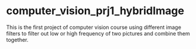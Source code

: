 # computer_vision_prj1_hybridImage
This is the first project of computer vision course using different image filters to filter out low or high frequency of two pictures and combine them together.
